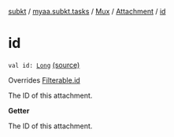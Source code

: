 [subkt](../../../index.md) / [myaa.subkt.tasks](../../index.md) / [Mux](../index.md) / [Attachment](index.md) / [id](./id.md)

# id

`val id: `[`Long`](https://kotlinlang.org/api/latest/jvm/stdlib/kotlin/-long/index.html) [(source)](https://github.com/Myaamori/SubKt/blob/0.1.9/src/main/kotlin/myaa/subkt/tasks/muxtask.kt#L85)

Overrides [Filterable.id](../../-filterable/id.md)

The ID of this attachment.

**Getter**

The ID of this attachment.

